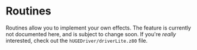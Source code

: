 # Routines

Routines allow you to implement your own effects.
The feature is currently not documented here, and is subject to change soon.
If you're *really* interested, check out the `hUGEDriver/driverLite.z80` file.
